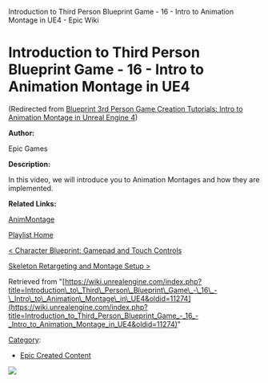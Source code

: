 Introduction to Third Person Blueprint Game - 16 - Intro to Animation Montage in UE4 - Epic Wiki                     

Introduction to Third Person Blueprint Game - 16 - Intro to Animation Montage in UE4
====================================================================================

(Redirected from [Blueprint 3rd Person Game Creation Tutorials: Intro to Animation Montage in Unreal Engine 4](/index.php?title=Blueprint_3rd_Person_Game_Creation_Tutorials:_Intro_to_Animation_Montage_in_Unreal_Engine_4&redirect=no "Blueprint 3rd Person Game Creation Tutorials: Intro to Animation Montage in Unreal Engine 4"))

  

**Author:**

Epic Games

**Description:**

In this video, we will introduce you to Animation Montages and how they are implemented.

**Related Links:**

[AnimMontage](https://docs.unrealengine.com/latest/INT/Engine/Animation/AnimMontage/index.html)

[Playlist Home](/Category:Epic_Video_Playlists "Category:Epic Video Playlists")

[< Character Blueprint: Gamepad and Touch Controls](/Introduction_to_Third_Person_Blueprint_Game_-_15_-_Character_Blueprint:_Gamepad_and_Touch_Controls "Introduction to Third Person Blueprint Game - 15 - Character Blueprint: Gamepad and Touch Controls")

[Skeleton Retargeting and Montage Setup >](/Introduction_to_Third_Person_Blueprint_Game_-_17_-_Skeleton_Retargeting_and_Montage_Setup_in_UE4 "Introduction to Third Person Blueprint Game - 17 - Skeleton Retargeting and Montage Setup in UE4")

Retrieved from "[https://wiki.unrealengine.com/index.php?title=Introduction\_to\_Third\_Person\_Blueprint\_Game\_-\_16\_-\_Intro\_to\_Animation\_Montage\_in\_UE4&oldid=11274](https://wiki.unrealengine.com/index.php?title=Introduction_to_Third_Person_Blueprint_Game_-_16_-_Intro_to_Animation_Montage_in_UE4&oldid=11274)"

[Category](/Special:Categories "Special:Categories"):

*   [Epic Created Content](/Category:Epic_Created_Content "Category:Epic Created Content")

  ![](https://tracking.unrealengine.com/track.png)